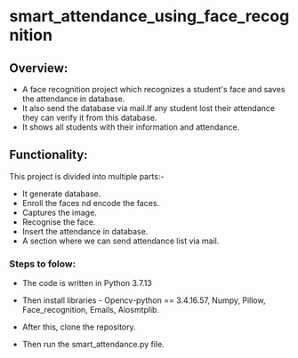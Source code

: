 # smart_attendance_using_face_recognition

## Overview:
  * A face recognition project which recognizes a student's face and saves the attendance in database.
  * It also send the database via mail.If any student lost their attendance they can verify it from this database.
  * It shows all students with their information and attendance.

## Functionality:
  This project is divided into multiple parts:-
  * It generate database.
  * Enroll the faces nd encode the faces.
  * Captures the image.
  * Recognise the face.
  * Insert the attendance in database.
  * A section where we can send attendance list via mail.

### Steps to folow:

 * The code is written in Python 3.7.13

 * Then install libraries - 
  Opencv-python  == 3.4.16.57,
  Numpy,
  Pillow,
  Face_recognition,
  Emails,
  Aiosmtplib.


 * After this, clone the repository.

 * Then run the smart_attendance.py file.


